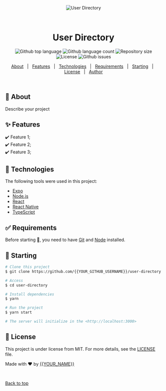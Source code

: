 <div align="center" id="top"> 
  <img src="./.github/app.gif" alt="User Directory" />

  &#xa0;

  <!-- <a href="https://userdirectory.netlify.app">Demo</a> -->
</div>

<h1 align="center">User Directory</h1>

<p align="center">
  <img alt="Github top language" src="https://img.shields.io/github/languages/top/daniarinker/user-directory?color=56BEB8">

  <img alt="Github language count" src="https://img.shields.io/github/languages/count/daniarinker/user-directory?color=56BEB8">

  <img alt="Repository size" src="https://img.shields.io/github/repo-size/daniarinker/user-directory?color=56BEB8">

  <img alt="License" src="https://img.shields.io/github/license/daniarinker/user-directory?color=56BEB8">

  <img alt="Github issues" src="https://img.shields.io/github/issues/daniarinker/user-directory?color=56BEB8">

</p>

<!-- Status -->

<!-- <h4 align="center"> 
	🚧  User Directory 🚀 Under construction...  🚧
</h4> 

<hr> -->

<p align="center">
  <a href="#dart-about">About</a> &#xa0; | &#xa0; 
  <a href="#sparkles-features">Features</a> &#xa0; | &#xa0;
  <a href="#rocket-technologies">Technologies</a> &#xa0; | &#xa0;
  <a href="#white_check_mark-requirements">Requirements</a> &#xa0; | &#xa0;
  <a href="#checkered_flag-starting">Starting</a> &#xa0; | &#xa0;
  <a href="#memo-license">License</a> &#xa0; | &#xa0;
  <a href="https://github.com/{{YOUR_GITHUB_USERNAME}}" target="_blank">Author</a>
</p>

<br>

## :dart: About ##

Describe your project

## :sparkles: Features ##

:heavy_check_mark: Feature 1;\
:heavy_check_mark: Feature 2;\
:heavy_check_mark: Feature 3;

## :rocket: Technologies ##

The following tools were used in this project:

- [Expo](https://expo.io/)
- [Node.js](https://nodejs.org/en/)
- [React](https://pt-br.reactjs.org/)
- [React Native](https://reactnative.dev/)
- [TypeScript](https://www.typescriptlang.org/)

## :white_check_mark: Requirements ##

Before starting :checkered_flag:, you need to have [Git](https://git-scm.com) and [Node](https://nodejs.org/en/) installed.

## :checkered_flag: Starting ##

```bash
# Clone this project
$ git clone https://github.com/{{YOUR_GITHUB_USERNAME}}/user-directory

# Access
$ cd user-directory

# Install dependencies
$ yarn

# Run the project
$ yarn start

# The server will initialize in the <http://localhost:3000>
```

## :memo: License ##

This project is under license from MIT. For more details, see the [LICENSE](LICENSE.md) file.


Made with :heart: by <a href="https://github.com/{{YOUR_GITHUB_USERNAME}}" target="_blank">{{YOUR_NAME}}</a>

&#xa0;

<a href="#top">Back to top</a>
